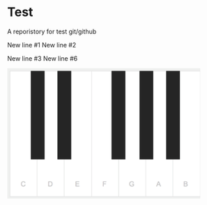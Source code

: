 # Test

A reporistory for test git/github

New line #1
New line #2

New line #3
New line #6

![Image](/images/piano_key.png)

